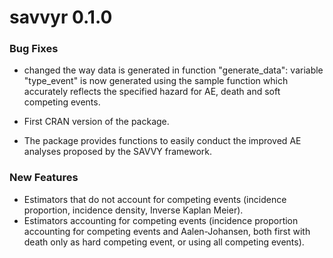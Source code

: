 # savvyr 0.1.0

### Bug Fixes

- changed the way data is generated in function "generate_data":
  variable "type_event" is now generated using the sample function which accurately 
  reflects the specified hazard for AE, death and soft competing events.


- First CRAN version of the package.
- The package provides functions to easily conduct the improved AE analyses proposed by the SAVVY framework.

### New Features

- Estimators that do not account for competing events (incidence proportion, incidence density, Inverse Kaplan Meier).
- Estimators accounting for competing events (incidence proportion accounting for competing events and Aalen-Johansen, both first with death only as hard competing event, or using all competing events).



